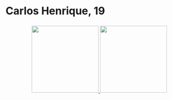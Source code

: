 # Carlos Henrique, 19

###

<div align="center">
  <a href="https://github.com/automatedgothicat">
  <img height="180em" src="https://github-readme-stats.vercel.app/api?username=automatedgothicat&show_icons=true&theme=dark&include_all_commits=true&count_private=true"/>
  <img height="180em" src="https://github-readme-stats.vercel.app/api/top-langs/?username=automatedgothicat&layout=compact&langs_count=16&theme=dark&count_private=true"/>
<div>
